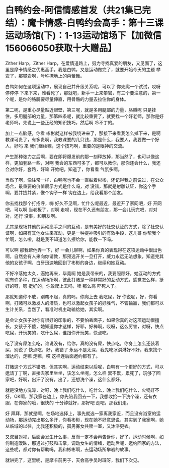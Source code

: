 # 白鸭约会-阿信情感首发（共21集已完结）：魔卡情感-白鸭约会高手：第十三课运动场馆(下)：1-13运动馆场下【加微信156066050获取十大赠品】

Zither Harp，Zither Harp，在爱情道路上，努力寻找真爱的朋友，又见面了，这里是摩卡情感之优惠高手，我是白鸭，又是运动做完了，就要开始今天的主题 攀岩了，那攀岩啊，号称掩地上的芭蕾舞。

白鸭如何在这项运动中，展现自己并升级关系呢，可以了 你先爬一个试试，哎呀 停停停 下来下来，难看死了，那就吧，新手一上来攀岩，有三个要注意的，第一个呢，是你的胳膊要尽量伸直，用骨骼的力量去拉住你的身体。

第二呢，是重心尽量贴近眼壁，第三呢，就是多用腿部的力量，胳膊呢 只是挂住，多用腿部的力量，那第四条呢，就比较重要了，就要找一个好老师，那你是好老师吗，先说上一些正经的知识技巧，然后啊 冷不丁的。

加上一点脑感，你看 彬彬就这样被我绕进来了，那接下来看我怎么掉下来，是啊 教课可贵了，有多贵啊，我教课要的几只钱，那是什么，我要人，我要做一个好人，好吗 来 我们继续嘛，这个技巧啊，重要的是眼神的交流。

产生那种张力之后啊，要在即将爆发前的那一刻释放掉，那当然了，也可以像这样，更加套路一些，对啊 我会的东西可多了，都可以教你，那你还会什么，我还会对你好，套路，好嘛 开始吧，知道了，你看看 气氛多啊。

当然了啊，像往常一样，白鸭呢也不会一直黏着彬彬，还记得我之前说过，在公众场合，最重要的价值展示方式是什么吗，对 没错，那就是射雕认证，你这个手啊，要并拢并紧，像个钩子一样 钩在边上，给我看那个朋友。

你去找找那个打招呼，嗨 好久不见啊，忙什么呢最近，最近开了家网吧，好 开网吧，可以啊 当老板了，对啊 走呗，现在不久还有朋友，那一会儿玩完吧，对对对，还行 没事，和朋友啊。

尤其是现场其他的运动高手之间的互动，是有美好的社交认证的方式，除了社交认证啊，如果有其他女生来互动，更是一种提神吸引的有效手段，这儿哥 你帮我个忙啊，怎么啦，就是我不知道怎么擦给你，能教一下吗。

可以啊 那我帮他弄一下，好 一会儿聊啊，如果你真的表现得在这项运动中很出色啊，自然会有人来向你请教，那预选开关一旦打开，威力永远无法想象，知道完其他的女孩子啊，白牙迅速地回到了彬彬的身边，继续和她互动。

不好冷落她太久，逼她再来，毕竟啊 她是我带来的，我要照顾好，她互动的方式呢有许多种，在运动场所啊，彼此打赌是一种非常好的互动方式，感觉怎么样，挺好的呀，嗯 挺好的，你敢爬上去吗，哇 那么高 吓死人了。

那就知道你不敢，别瞎不起，真的吗，你爬上去 我吃屎，好 你说呢，好，你看啊，打赌可以激发人的潜质，也可以激起女孩子的好胜气，不管输赢，我们都可以生计关系，当然了，看准时机主动输给她，其实啊。

是会让女孩子对你有很好的印象的，不要怕丢面子，如果你真的对这项运动很擅长，女孩子不傻，她知道你才这样，好耶，好棒啊，哎呀，这么厉害，对呀，快点吃屎，开玩笑的，吃什么屎，谁跟你开玩笑，快点吃。

吃了没有屎怎么吃，谁说没有，给你，真的没有屎，快点吃，你身上怎么还装着屎，别说了 快点吃，好，我错了 永远不是太深，我先吃冰淇淋好不好，我来找个溜达的，走嘛 走嘛，哎 这样连后面邀约都有了。

打赌这个方式不错吧，但其实啊，运动结束以后呢，白鸭有一个更好的方式，可以邀请丁丁啊，直接去家里坐坐，该怎么坐呢，怎么样 累不累，累死了，玩够了回家吧，好啊，出汗了没有，出了，还想洗个澡，这什么都好。

就是没地方洗澡，对呀，晚上我们吃什么，吃什么，晚上我们吃什么，火锅好不好，OK啊，那我家在边上，你先陪我回去一下，我想收拾一下洗个澡，还有衣服，在你家的哦，很快的 十分钟就好，那好吧 走吧，那我们走。

好 拜拜，那就是啊，在场地选择上，事先就选一家离我家近，而且没有浴室的运动场，那运动完出那么多汗，你看彬彬，现在她不好意思说，其实到了我家啊，她从临域的以往，比我还积极的，孤男寡女共赎一室，又沐浴更衣。

又双目对视，后面会发生什么事，反而一定不会再告诉你，好了，运动时候啊，如何制造暧昧，那通过打鼓和击掌，调动女生的情绪，运动后呢，邀约回家的方法，这些呢，都对你有帮助吗，我和彬彬啊，去运动场所攀岩的故事。

就讲完了，这里呢，是摩卡前男子，天会高手吴时班呀，我们下次见。